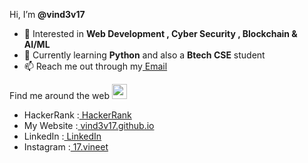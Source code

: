 Hi, I’m <b>@vind3v17</b>
- 👀 Interested in <b>Web Development , Cyber Security , Blockchain & AI/ML</b>
- 🌱 Currently learning <b>Python</b> and also a <b>Btech CSE</b> student
- 📫 Reach me out through my<a href="https://mail.google.com/mail/mu/mp/263/#cv/Drafts/1791bc6ae817b054"> Email </a>

Find me around the web <img src="https://github.com/iamshubhamg/iamshubhamg/blob/master/Assests/Earth.gif" width="24px"> 
- HackerRank :<a href="https://www.hackerrank.com/vind3v17"> HackerRank</a>
- My Website :<a href="https://vind3v17.github.io"> vind3v17.github.io</a> 
- LinkedIn   :<a href="https://www.linkedin.com/in//"> LinkedIn</a> 
- Instagram  :<a href="https://www.instagram.com/17.vineet"> 17.vineet</a> 


<!---
vind3v17/vind3v17 is a ✨ special ✨ repository because its `README.md` (this file) appears on your GitHub profile.
You can click the Preview link to take a look at your changes.
--->


